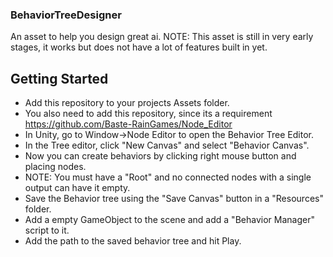 ### BehaviorTreeDesigner
An asset to help you design great ai.
NOTE: This asset is still in very early stages, it works but does not have a lot of features built in yet.

## Getting Started
* Add this repository to your projects Assets folder.
* You also need to add this repository, since its a requirement https://github.com/Baste-RainGames/Node_Editor
* In Unity, go to Window->Node Editor to open the Behavior Tree Editor.
* In the Tree editor, click "New Canvas" and select "Behavior Canvas".
* Now you can create behaviors by clicking right mouse button and placing nodes.
* NOTE: You must have a "Root" and no connected nodes with a single output can have it empty.
* Save the Behavior tree using the "Save Canvas" button in a "Resources" folder.
* Add a empty GameObject to the scene and add a "Behavior Manager" script to it.
* Add the path to the saved behavior tree and hit Play.
